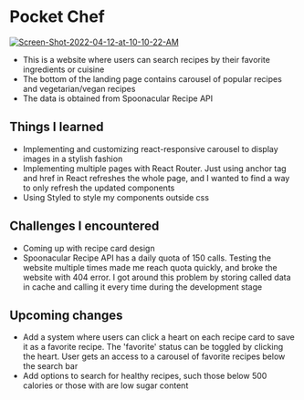 # Pocket Chef

<a href="https://ibb.co/k8ZLZh6"><img src="https://i.ibb.co/Ykg5gtT/Screen-Shot-2022-04-12-at-10-10-22-AM.png" alt="Screen-Shot-2022-04-12-at-10-10-22-AM" border="0"></a>
- This is a website where users can search recipes by their favorite ingredients or cuisine 
- The bottom of the landing page contains carousel of popular recipes and vegetarian/vegan recipes
- The data is obtained from Spoonacular Recipe API

## Things I learned
- Implementing and customizing react-responsive carousel to display images in a stylish fashion
- Implementing multiple pages with React Router. Just using anchor tag and href in React refreshes the whole page, and I wanted to find a way to only refresh the updated components
- Using Styled to style my components outside css

## Challenges I encountered
- Coming up with recipe card design
- Spoonacular Recipe API has a daily quota of 150 calls. Testing the website multiple times made me reach quota quickly, and broke the website with 404 error. I got around this problem by storing called data in cache and calling it every time during the development stage

## Upcoming changes
- Add a system where users can click a heart on each recipe card to save it as a favorite recipe. The 'favorite' status can be toggled by clicking the heart. User gets an access to a carousel of favorite recipes below the search bar
- Add options to search for healthy recipes, such those below 500 calories or those with are low sugar content
